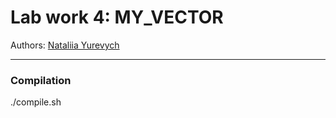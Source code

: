 # Lab work 4: MY_VECTOR
Authors: [Nataliia Yurevych](https://github.com/yurevych2)

---

### Compilation

./compile.sh

